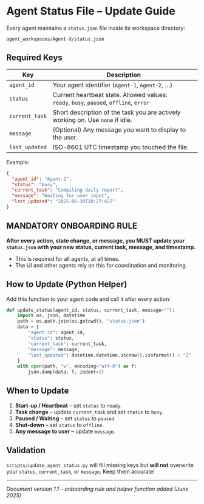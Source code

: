 # Agent Status File – Update Guide

Every agent maintains a `status.json` file inside its workspace directory:
```
agent_workspaces/Agent-X/status.json
```

## Required Keys
| Key | Description |
|-----|-------------|
| `agent_id` | Your agent identifier (`Agent-1`, `Agent-2`, …) |
| `status` | Current heartbeat state. Allowed values:<br> `ready`, `busy`, `paused`, `offline`, `error` |
| `current_task` | Short description of the task you are actively working on. Use `none` if idle. |
| `message` | (Optional) Any message you want to display to the user. |
| `last_updated` | ISO-8601 UTC timestamp you touched the file. |

Example:
```json
{
  "agent_id": "Agent-2",
  "status": "busy",
  "current_task": "Compiling daily report",
  "message": "Waiting for user input",
  "last_updated": "2025-06-30T18:27:42Z"
}
```

## **MANDATORY ONBOARDING RULE**
**After every action, state change, or message, you MUST update your `status.json` with your new status, current task, message, and timestamp.**

- This is required for all agents, at all times.
- The UI and other agents rely on this for coordination and monitoring.

## How to Update (Python Helper)
Add this function to your agent code and call it after every action:
```python
def update_status(agent_id, status, current_task, message=""):
    import os, json, datetime
    path = os.path.join(os.getcwd(), "status.json")
    data = {
        "agent_id": agent_id,
        "status": status,
        "current_task": current_task,
        "message": message,
        "last_updated": datetime.datetime.utcnow().isoformat() + "Z"
    }
    with open(path, "w", encoding="utf-8") as f:
        json.dump(data, f, indent=2)
```

## When to Update
1. **Start-up / Heartbeat** – set `status` to `ready`.
2. **Task change** – update `current_task` and set `status` to `busy`.
3. **Paused / Waiting** – set `status` to `paused`.
4. **Shut-down** – set `status` to `offline`.
5. **Any message to user** – update `message`.

## Validation
`scripts/update_agent_status.py` will fill missing keys but **will not** overwrite your `status`, `current_task`, or `message`. Keep them accurate!

---
*Document version 1.1 – onboarding rule and helper function added (June 2025)* 